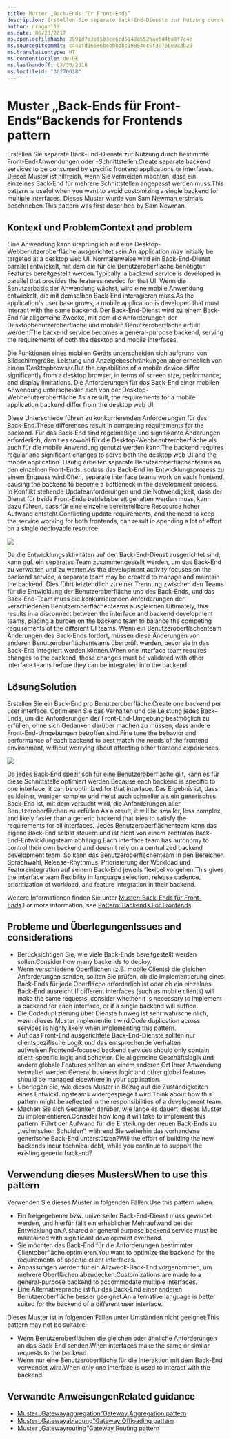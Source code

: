 ```yaml
---
title: Muster „Back-Ends für Front-Ends“
description: Erstellen Sie separate Back-End-Dienste zur Nutzung durch bestimmte Front-End-Anwendungen oder -Schnittstellen.
author: dragon119
ms.date: 06/23/2017
ms.openlocfilehash: 2991d7a3e05b3ce6cd5148a552bae6d4ba8f7c4c
ms.sourcegitcommit: c441fd165e6bebbbbbc19854ec6f3676be9c3b25
ms.translationtype: HT
ms.contentlocale: de-DE
ms.lasthandoff: 03/30/2018
ms.locfileid: "30270018"
---
```

# <a name="backends-for-frontends-pattern"></a><span data-ttu-id="466a4-103">Muster „Back-Ends für Front-Ends“</span><span class="sxs-lookup"><span data-stu-id="466a4-103">Backends for Frontends pattern</span></span>

<span data-ttu-id="466a4-104">Erstellen Sie separate Back-End-Dienste zur Nutzung durch bestimmte Front-End-Anwendungen oder -Schnittstellen.</span><span class="sxs-lookup"><span data-stu-id="466a4-104">Create separate backend services to be consumed by specific frontend applications or interfaces.</span></span> <span data-ttu-id="466a4-105">Dieses Muster ist hilfreich, wenn Sie vermeiden möchten, dass ein einzelnes Back-End für mehrere Schnittstellen angepasst werden muss.</span><span class="sxs-lookup"><span data-stu-id="466a4-105">This pattern is useful when you want to avoid customizing a single backend for multiple interfaces.</span></span> <span data-ttu-id="466a4-106">Dieses Muster wurde von Sam Newman erstmals beschrieben.</span><span class="sxs-lookup"><span data-stu-id="466a4-106">This pattern was first described by Sam Newman.</span></span>

## <a name="context-and-problem"></a><span data-ttu-id="466a4-107">Kontext und Problem</span><span class="sxs-lookup"><span data-stu-id="466a4-107">Context and problem</span></span>

<span data-ttu-id="466a4-108">Eine Anwendung kann ursprünglich auf eine Desktop-Webbenutzeroberfläche ausgerichtet sein.</span><span class="sxs-lookup"><span data-stu-id="466a4-108">An application may initially be targeted at a desktop web UI.</span></span> <span data-ttu-id="466a4-109">Normalerweise wird ein Back-End-Dienst parallel entwickelt, mit dem die für die Benutzeroberfläche benötigten Features bereitgestellt werden.</span><span class="sxs-lookup"><span data-stu-id="466a4-109">Typically, a backend service is developed in parallel that provides the features needed for that UI.</span></span> <span data-ttu-id="466a4-110">Wenn die Benutzerbasis der Anwendung wächst, wird eine mobile Anwendung entwickelt, die mit demselben Back-End interagieren muss.</span><span class="sxs-lookup"><span data-stu-id="466a4-110">As the application's user base grows, a mobile application is developed that must interact with the same backend.</span></span> <span data-ttu-id="466a4-111">Der Back-End-Dienst wird zu einem Back-End für allgemeine Zwecke, mit dem die Anforderungen der Desktopbenutzeroberfläche und mobilen Benutzeroberfläche erfüllt werden.</span><span class="sxs-lookup"><span data-stu-id="466a4-111">The backend service becomes a general-purpose backend, serving the requirements of both the desktop and mobile interfaces.</span></span>

<span data-ttu-id="466a4-112">Die Funktionen eines mobilen Geräts unterscheiden sich aufgrund von Bildschirmgröße, Leistung und Anzeigebeschränkungen aber erheblich von einem Desktopbrowser.</span><span class="sxs-lookup"><span data-stu-id="466a4-112">But the capabilities of a mobile device differ significantly from a desktop browser, in terms of screen size, performance, and display limitations.</span></span> <span data-ttu-id="466a4-113">Die Anforderungen für das Back-End einer mobilen Anwendung unterscheiden sich von der Desktop-Webbenutzeroberfläche.</span><span class="sxs-lookup"><span data-stu-id="466a4-113">As a result, the requirements for a mobile application backend differ from the desktop web UI.</span></span> 

<span data-ttu-id="466a4-114">Diese Unterschiede führen zu konkurrierenden Anforderungen für das Back-End.</span><span class="sxs-lookup"><span data-stu-id="466a4-114">These differences result in competing requirements for the backend.</span></span> <span data-ttu-id="466a4-115">Für das Back-End sind regelmäßige und signifikante Änderungen erforderlich, damit es sowohl für die Desktop-Webbenutzeroberfläche als auch für die mobile Anwendung genutzt werden kann.</span><span class="sxs-lookup"><span data-stu-id="466a4-115">The backend requires regular and significant changes to serve both the desktop web UI and the mobile application.</span></span> <span data-ttu-id="466a4-116">Häufig arbeiten separate Benutzeroberflächenteams an den einzelnen Front-Ends, sodass das Back-End im Entwicklungsprozess zu einem Engpass wird.</span><span class="sxs-lookup"><span data-stu-id="466a4-116">Often, separate interface teams work on each frontend, causing the backend to become a bottleneck in the development process.</span></span> <span data-ttu-id="466a4-117">In Konflikt stehende Updateanforderungen und die Notwendigkeit, dass der Dienst für beide Front-Ends betriebsbereit gehalten werden muss, kann dazu führen, dass für eine einzelne bereitstellbare Ressource hoher Aufwand entsteht.</span><span class="sxs-lookup"><span data-stu-id="466a4-117">Conflicting update requirements, and the need to keep the service working for both frontends, can result in spending a lot of effort on a single deployable resource.</span></span>

![](./_images/backend-for-frontend.png) 

<span data-ttu-id="466a4-118">Da die Entwicklungsaktivitäten auf den Back-End-Dienst ausgerichtet sind, kann ggf. ein separates Team zusammengestellt werden, um das Back-End zu verwalten und zu warten.</span><span class="sxs-lookup"><span data-stu-id="466a4-118">As the development activity focuses on the backend service, a separate team may be created to manage and maintain the backend.</span></span> <span data-ttu-id="466a4-119">Dies führt letztendlich zu einer Trennung zwischen den Teams für die Entwicklung der Benutzeroberfläche und des Back-Ends, und das Back-End-Team muss die konkurrierenden Anforderungen der verschiedenen Benutzeroberflächenteams ausgleichen.</span><span class="sxs-lookup"><span data-stu-id="466a4-119">Ultimately, this results in a disconnect between the interface and backend development teams, placing a burden on the backend team to balance the competing requirements of the different UI teams.</span></span> <span data-ttu-id="466a4-120">Wenn ein Benutzeroberflächenteam Änderungen des Back-Ends fordert, müssen diese Änderungen von anderen Benutzeroberflächenteams überprüft werden, bevor sie in das Back-End integriert werden können.</span><span class="sxs-lookup"><span data-stu-id="466a4-120">When one interface team requires changes to the backend, those changes must be validated with other interface teams before they can be integrated into the backend.</span></span> 

## <a name="solution"></a><span data-ttu-id="466a4-121">Lösung</span><span class="sxs-lookup"><span data-stu-id="466a4-121">Solution</span></span>

<span data-ttu-id="466a4-122">Erstellen Sie ein Back-End pro Benutzeroberfläche.</span><span class="sxs-lookup"><span data-stu-id="466a4-122">Create one backend per user interface.</span></span> <span data-ttu-id="466a4-123">Optimieren Sie das Verhalten und die Leistung jedes Back-Ends, um die Anforderungen der Front-End-Umgebung bestmöglich zu erfüllen, ohne sich Gedanken darüber machen zu müssen, dass andere Front-End-Umgebungen betroffen sind.</span><span class="sxs-lookup"><span data-stu-id="466a4-123">Fine tune the behavior and performance of each backend to best match the needs of the frontend environment, without worrying about affecting other frontend experiences.</span></span>

![](./_images/backend-for-frontend-example.png) 

<span data-ttu-id="466a4-124">Da jedes Back-End spezifisch für eine Benutzeroberfläche gilt, kann es für diese Schnittstelle optimiert werden.</span><span class="sxs-lookup"><span data-stu-id="466a4-124">Because each backend is specific to one interface, it can be optimized for that interface.</span></span> <span data-ttu-id="466a4-125">Das Ergebnis ist, dass es kleiner, weniger komplex und meist auch schneller als ein generisches Back-End ist, mit dem versucht wird, die Anforderungen aller Benutzeroberflächen zu erfüllen.</span><span class="sxs-lookup"><span data-stu-id="466a4-125">As a result, it will be smaller, less complex, and likely faster than a generic backend that tries to satisfy the requirements for all interfaces.</span></span> <span data-ttu-id="466a4-126">Jedes Benutzeroberflächenteam kann das eigene Back-End selbst steuern und ist nicht von einem zentralen Back-End-Entwicklungsteam abhängig.</span><span class="sxs-lookup"><span data-stu-id="466a4-126">Each interface team has autonomy to control their own backend and doesn't rely on a centralized backend development team.</span></span> <span data-ttu-id="466a4-127">So kann das Benutzeroberflächenteam in den Bereichen Sprachwahl, Release-Rhythmus, Priorisierung der Workload und Featureintegration auf seinem Back-End jeweils flexibel vorgehen.</span><span class="sxs-lookup"><span data-stu-id="466a4-127">This gives the interface team flexibility in language selection, release cadence, prioritization of workload, and feature integration in their backend.</span></span>

<span data-ttu-id="466a4-128">Weitere Informationen finden Sie unter [Muster: Back-Ends für Front-Ends](http://samnewman.io/patterns/architectural/bff/).</span><span class="sxs-lookup"><span data-stu-id="466a4-128">For more information, see [Pattern: Backends For Frontends](http://samnewman.io/patterns/architectural/bff/).</span></span>

## <a name="issues-and-considerations"></a><span data-ttu-id="466a4-129">Probleme und Überlegungen</span><span class="sxs-lookup"><span data-stu-id="466a4-129">Issues and considerations</span></span>

- <span data-ttu-id="466a4-130">Berücksichtigen Sie, wie viele Back-Ends bereitgestellt werden sollen.</span><span class="sxs-lookup"><span data-stu-id="466a4-130">Consider how many backends to deploy.</span></span>
- <span data-ttu-id="466a4-131">Wenn verschiedene Oberflächen (z.B. mobile Clients) die gleichen Anforderungen senden, sollten Sie prüfen, ob die Implementierung eines Back-Ends für jede Oberfläche erforderlich ist oder ob ein einzelnes Back-End ausreicht.</span><span class="sxs-lookup"><span data-stu-id="466a4-131">If different interfaces (such as mobile clients) will make the same requests, consider whether it is necessary to implement a backend for each interface, or if a single backend will suffice.</span></span>
- <span data-ttu-id="466a4-132">Die Codeduplizierung über Dienste hinweg ist sehr wahrscheinlich, wenn dieses Muster implementiert wird.</span><span class="sxs-lookup"><span data-stu-id="466a4-132">Code duplication across services is highly likely when implementing this pattern.</span></span>
- <span data-ttu-id="466a4-133">Auf das Front-End ausgerichtete Back-End-Dienste sollten nur clientspezifische Logik und das entsprechende Verhalten aufweisen.</span><span class="sxs-lookup"><span data-stu-id="466a4-133">Frontend-focused backend services should only contain client-specific logic and behavior.</span></span> <span data-ttu-id="466a4-134">Die allgemeine Geschäftslogik und andere globale Features sollten an einem anderen Ort Ihrer Anwendung verwaltet werden.</span><span class="sxs-lookup"><span data-stu-id="466a4-134">General business logic and other global features should be managed elsewhere in your application.</span></span>
- <span data-ttu-id="466a4-135">Überlegen Sie, wie dieses Muster in Bezug auf die Zuständigkeiten eines Entwicklungsteams widergespiegelt wird.</span><span class="sxs-lookup"><span data-stu-id="466a4-135">Think about how this pattern might be reflected in the responsibilities of a development team.</span></span>
- <span data-ttu-id="466a4-136">Machen Sie sich Gedanken darüber, wie lange es dauert, dieses Muster zu implementieren.</span><span class="sxs-lookup"><span data-stu-id="466a4-136">Consider how long it will take to implement this pattern.</span></span> <span data-ttu-id="466a4-137">Führt der Aufwand für die Erstellung der neuen Back-Ends zu „technischen Schulden“, während Sie weiterhin das vorhandene generische Back-End unterstützen?</span><span class="sxs-lookup"><span data-stu-id="466a4-137">Will the effort of building the new backends incur technical debt, while you continue to support the existing generic backend?</span></span>

## <a name="when-to-use-this-pattern"></a><span data-ttu-id="466a4-138">Verwendung dieses Musters</span><span class="sxs-lookup"><span data-stu-id="466a4-138">When to use this pattern</span></span>

<span data-ttu-id="466a4-139">Verwenden Sie dieses Muster in folgenden Fällen:</span><span class="sxs-lookup"><span data-stu-id="466a4-139">Use this pattern when:</span></span>

- <span data-ttu-id="466a4-140">Ein freigegebener bzw. universeller Back-End-Dienst muss gewartet werden, und hierfür fällt ein erheblicher Mehraufwand bei der Entwicklung an.</span><span class="sxs-lookup"><span data-stu-id="466a4-140">A shared or general purpose backend service must be maintained with significant development overhead.</span></span>
- <span data-ttu-id="466a4-141">Sie möchten das Back-End für die Anforderungen bestimmter Clientoberfläche optimieren.</span><span class="sxs-lookup"><span data-stu-id="466a4-141">You want to optimize the backend for the requirements of specific client interfaces.</span></span>
- <span data-ttu-id="466a4-142">Anpassungen werden für ein Allzweck-Back-End vorgenommen, um mehrere Oberflächen abzudecken.</span><span class="sxs-lookup"><span data-stu-id="466a4-142">Customizations are made to a general-purpose backend to accommodate multiple interfaces.</span></span>
- <span data-ttu-id="466a4-143">Eine Alternativsprache ist für das Back-End einer anderen Benutzeroberfläche besser geeignet.</span><span class="sxs-lookup"><span data-stu-id="466a4-143">An alternative language is better suited for the backend of a different user interface.</span></span>

<span data-ttu-id="466a4-144">Dieses Muster ist in folgenden Fällen unter Umständen nicht geeignet:</span><span class="sxs-lookup"><span data-stu-id="466a4-144">This pattern may not be suitable:</span></span>

- <span data-ttu-id="466a4-145">Wenn Benutzeroberflächen die gleichen oder ähnliche Anforderungen an das Back-End senden.</span><span class="sxs-lookup"><span data-stu-id="466a4-145">When interfaces make the same or similar requests to the backend.</span></span>
- <span data-ttu-id="466a4-146">Wenn nur eine Benutzeroberfläche für die Interaktion mit dem Back-End verwendet wird.</span><span class="sxs-lookup"><span data-stu-id="466a4-146">When only one interface is used to interact with the backend.</span></span>

## <a name="related-guidance"></a><span data-ttu-id="466a4-147">Verwandte Anweisungen</span><span class="sxs-lookup"><span data-stu-id="466a4-147">Related guidance</span></span>

- [<span data-ttu-id="466a4-148">Muster „Gatewayaggregation“</span><span class="sxs-lookup"><span data-stu-id="466a4-148">Gateway Aggregation pattern</span></span>](./gateway-aggregation.md)
- [<span data-ttu-id="466a4-149">Muster „Gatewayabladung“</span><span class="sxs-lookup"><span data-stu-id="466a4-149">Gateway Offloading pattern</span></span>](./gateway-offloading.md)
- [<span data-ttu-id="466a4-150">Muster „Gatewayrouting“</span><span class="sxs-lookup"><span data-stu-id="466a4-150">Gateway Routing pattern</span></span>](./gateway-routing.md)


